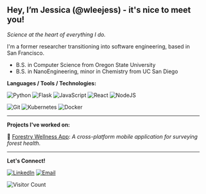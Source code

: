 ## Hey, I’m Jessica (@wleejess) - it's nice to meet you!
_Science at the heart of everything I do._

I'm a former researcher transitioning into software engineering, based in San Francisco.
- B.S. in Computer Science from Oregon State University<br/>
- B.S. in NanoEngineering, minor in Chemistry from UC San Diego

**Languages / Tools / Technologies:** <br/>

![Python](https://img.shields.io/badge/Python-FFD43B?style=for-the-badge&logo=python&logoColor=blue)
![Flask](https://img.shields.io/badge/Flask-000000?style=for-the-badge&logo=flask&logoColor=white)
![JavaScript](https://img.shields.io/badge/JavaScript-323330?style=for-the-badge&logo=javascript&logoColor=F7DF1E)
![React](https://img.shields.io/badge/React-20232A?style=for-the-badge&logo=react&logoColor=61DAFB)
![NodeJS](https://img.shields.io/badge/Node%20js-339933?style=for-the-badge&logo=nodedotjs&logoColor=white) 

![Git](https://img.shields.io/badge/GIT-E44C30?style=for-the-badge&logo=git&logoColor=white)
![Kubernetes](https://img.shields.io/badge/Kubernetes-3069DE?style=for-the-badge&logo=kubernetes&logoColor=white) 
![Docker](https://img.shields.io/badge/Docker-2CA5E0?style=for-the-badge&logo=docker&logoColor=white)

---

**Projects I've worked on:**

  🍃 [Forestry Wellness App](https://skywired.notion.site/CS467-Forest-Wellness-Checkup-cdbd77536d5f48a9bf8fd56416e8a069): _A cross-platform mobile application for surveying forest health._ 

--- 

**Let's Connect!**

[![LinkedIn](https://img.shields.io/badge/-LinkedIn-0077B5?style=flat&logo=linkedin&logoColor=white)](https://www.linkedin.com/in/wleejessica/)
[![Email](https://img.shields.io/badge/-Email-D14836?style=flat&logo=gmail&logoColor=white)](mailto:jess.wslee@gmail.com)

![Visitor Count](https://hits.dwyl.com/wleejess/wleejess.svg)

<!---
skywired/skywired is a ✨ special ✨ repository because its `README.md` (this file) appears on your GitHub profile.
You can click the Preview link to take a look at your changes.
--->
